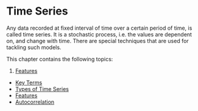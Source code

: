 # Time Series

Any data recorded at fixed interval of time over a certain period of time, is called time series. It is a stochastic process, i.e. the values are dependent on, and change with time. There are special techniques that are used for tackling such models.

This chapter contains the following topics:

1. [Features](./Features.md)

- [Key Terms](./Features.md#key-terms)
- [Types of Time Series](./Features.md#types-of-time-series)
- [Features](./Features.md#features-of-time-series)
- [Autocorrelation](./Features.md#autocorrelation)
